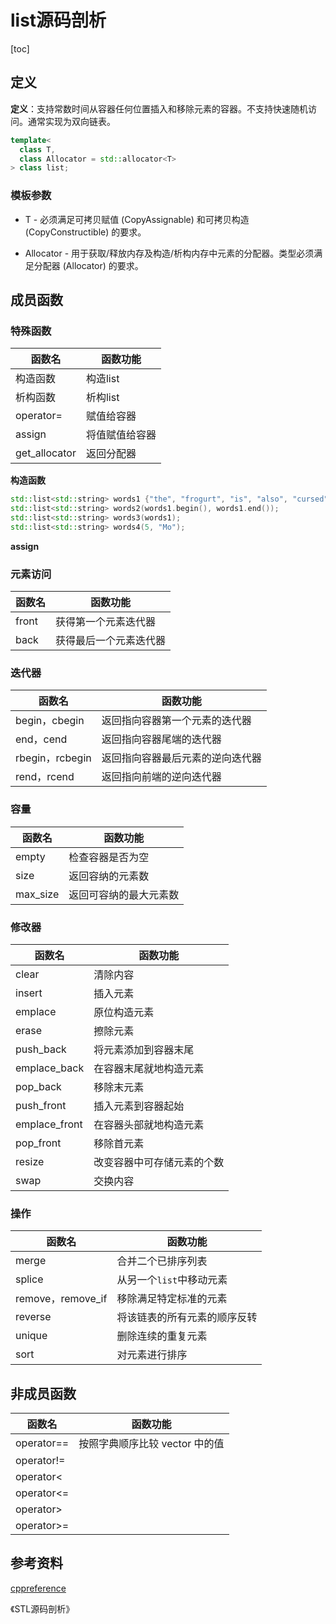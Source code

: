 # list源码剖析

[toc]

## 定义

**定义**：支持常数时间从容器任何位置插入和移除元素的容器。不支持快速随机访问。通常实现为双向链表。

```cpp
template<
  class T,
  class Allocator = std::allocator<T>
> class list;
```

### 模板参数

- T - 必须满足可拷贝赋值 (CopyAssignable) 和可拷贝构造 (CopyConstructible) 的要求。

- Allocator - 用于获取/释放内存及构造/析构内存中元素的分配器。类型必须满足分配器 (Allocator) 的要求。 

## 成员函数

### 特殊函数

| 函数名        | 函数功能       |
| ------------- | -------------- |
| 构造函数      | 构造list       |
| 析构函数      | 析构list       |
| operator=     | 赋值给容器     |
| assign        | 将值赋值给容器 |
| get_allocator | 返回分配器     |

**构造函数**

```cpp
std::list<std::string> words1 {"the", "frogurt", "is", "also", "cursed"};
std::list<std::string> words2(words1.begin(), words1.end());
std::list<std::string> words3(words1);
std::list<std::string> words4(5, "Mo");
```

**assign**

### 元素访问

| 函数名 | 函数功能               |
| ------ | ---------------------- |
| front  | 获得第一个元素迭代器   |
| back   | 获得最后一个元素迭代器 |

### 迭代器

| 函数名          | 函数功能                         |
| --------------- | -------------------------------- |
| begin，cbegin   | 返回指向容器第一个元素的迭代器   |
| end，cend       | 返回指向容器尾端的迭代器         |
| rbegin，rcbegin | 返回指向容器最后元素的逆向迭代器 |
| rend，rcend     | 返回指向前端的逆向迭代器         |

### 容量

| 函数名   | 函数功能               |
| -------- | ---------------------- |
| empty    | 检查容器是否为空       |
| size     | 返回容纳的元素数       |
| max_size | 返回可容纳的最大元素数 |

### 修改器

| 函数名        | 函数功能                   |
| ------------- | -------------------------- |
| clear         | 清除内容                   |
| insert        | 插入元素                   |
| emplace       | 原位构造元素               |
| erase         | 擦除元素                   |
| push_back     | 将元素添加到容器末尾       |
| emplace_back  | 在容器末尾就地构造元素     |
| pop_back      | 移除末元素                 |
| push_front    | 插入元素到容器起始         |
| emplace_front | 在容器头部就地构造元素     |
| pop_front     | 移除首元素                 |
| resize        | 改变容器中可存储元素的个数 |
| swap          | 交换内容                   |

### 操作

| 函数名            | 函数功能                     |
| ----------------- | ---------------------------- |
| merge             | 合并二个已排序列表           |
| splice            | 从另一个`list`中移动元素     |
| remove，remove_if | 移除满足特定标准的元素       |
| reverse           | 将该链表的所有元素的顺序反转 |
| unique            | 删除连续的重复元素           |
| sort              | 对元素进行排序               |

## 非成员函数

| 函数名     | 函数功能                       |
| ---------- | ------------------------------ |
| operator== | 按照字典顺序比较 vector 中的值 |
| operator!= |                                |
| operator<  |                                |
| operator<= |                                |
| operator>  |                                |
| operator>= |                                |

## 参考资料

[cppreference](https://qingcms.gitee.io/cppreference/20210212/zh/)

《STL源码剖析》
